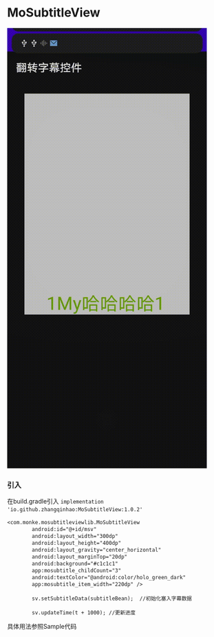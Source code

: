 # MoSubtitleView

![enter description here][1]

### 引入

在build.gradle引入  `implementation 'io.github.zhangqinhao:MoSubtitleView:1.0.2'`

``` stylus
<com.monke.mosubtitleviewlib.MoSubtitleView
        android:id="@+id/msv"
        android:layout_width="300dp"
        android:layout_height="400dp"
        android:layout_gravity="center_horizontal"
        android:layout_marginTop="20dp"
        android:background="#c1c1c1"
        app:mosubtitle_childCount="3"
        android:textColor="@android:color/holo_green_dark"
        app:mosubtitle_item_width="220dp" />
        
        sv.setSubtitleData(subtitleBean);  //初始化塞入字幕数据
        
        sv.updateTime(t + 1000); //更新进度
```


具体用法参照Sample代码

  


  [1]: ./images/1.gif "1.gif"
